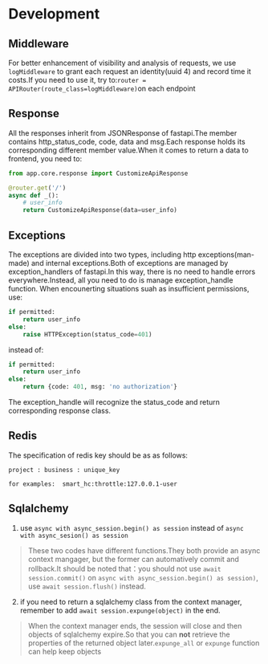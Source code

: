# Development

## Middleware
For better enhancement of visibility and analysis of requests, we use `logMiddleware` to grant each request an identity(uuid 4) and record time it costs.If you need to use it, try to:`router = APIRouter(route_class=logMiddleware)`on each endpoint
## Response
All the responses  inherit from JSONResponse of fastapi.The member contains http_status_code, code, data and msg.Each response holds its corresponding different member value.When it comes to return a data to frontend, you need to:
```python
from app.core.response import CustomizeApiResponse

@router.get('/')
async def _():
    # user_info
    return CustomizeApiResponse(data=user_info)
```

## Exceptions  
The exceptions are divided into two types, including http exceptions(man-made) and internal exceptions.Both of exceptions are managed by exception_handlers of fastapi.In this way, there is no need to handle errors everywhere.Instead, all you need to do is manage exception_handle function.
When encounerting situations suah as insufficient permissions, use:
```python
if permitted:
    return user_info
else:
    raise HTTPException(status_code=401)
```
instead of:
```python
if permitted:
    return user_info
else:
    return {code: 401, msg: 'no authorization'}
```
The exception_handle will recognize the status_code and return corresponding response class.

## Redis
The specification of redis key should be as as follows:
```
project : business : unique_key

for examples:  smart_hc:throttle:127.0.0.1-user 
```

## Sqlalchemy
1. use `async with async_session.begin() as session` instead of `async with async_sesion() as session`
> These two codes have different functions.They both provide an async context mangager, but the former can automatively commit and rollback.It should be noted that：you should not use `await session.commit()` on `async with async_session.begin() as session)`, use `await session.flush()` instead.
2. if you need to return a sqlalchemy class from the context manager, remember to add `await session.expunge(object)` in the end.
> When the context manager ends, the session will close and then objects of sqlalchemy expire.So that you can **not** retrieve the properties of the returned object later.`expunge_all` or `expunge` function can help keep objects